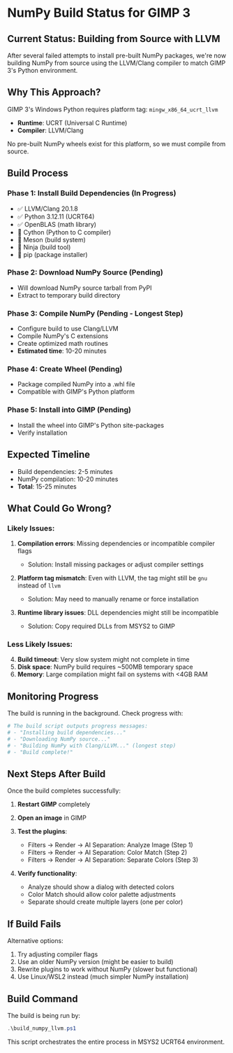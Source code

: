# NumPy Build Status for GIMP 3

## Current Status: Building from Source with LLVM

After several failed attempts to install pre-built NumPy packages, we're now building NumPy from source using the LLVM/Clang compiler to match GIMP 3's Python environment.

## Why This Approach?

GIMP 3's Windows Python requires platform tag: `mingw_x86_64_ucrt_llvm`
- **Runtime**: UCRT (Universal C Runtime)
- **Compiler**: LLVM/Clang

No pre-built NumPy wheels exist for this platform, so we must compile from source.

## Build Process

### Phase 1: Install Build Dependencies (In Progress)
- ✅ LLVM/Clang 20.1.8
- ✅ Python 3.12.11 (UCRT64)
- ✅ OpenBLAS (math library)
- 🔄 Cython (Python to C compiler)
- 🔄 Meson (build system)
- 🔄 Ninja (build tool)
- 🔄 pip (package installer)

### Phase 2: Download NumPy Source (Pending)
- Will download NumPy source tarball from PyPI
- Extract to temporary build directory

### Phase 3: Compile NumPy (Pending - Longest Step)
- Configure build to use Clang/LLVM
- Compile NumPy's C extensions
- Create optimized math routines
- **Estimated time**: 10-20 minutes

### Phase 4: Create Wheel (Pending)
- Package compiled NumPy into a .whl file
- Compatible with GIMP's Python platform

### Phase 5: Install into GIMP (Pending)
- Install the wheel into GIMP's Python site-packages
- Verify installation

## Expected Timeline

- Build dependencies: 2-5 minutes
- NumPy compilation: 10-20 minutes
- **Total**: 15-25 minutes

## What Could Go Wrong?

### Likely Issues:
1. **Compilation errors**: Missing dependencies or incompatible compiler flags
   - Solution: Install missing packages or adjust compiler settings

2. **Platform tag mismatch**: Even with LLVM, the tag might still be `gnu` instead of `llvm`
   - Solution: May need to manually rename or force installation

3. **Runtime library issues**: DLL dependencies might still be incompatible
   - Solution: Copy required DLLs from MSYS2 to GIMP

### Less Likely Issues:
4. **Build timeout**: Very slow system might not complete in time
5. **Disk space**: NumPy build requires ~500MB temporary space
6. **Memory**: Large compilation might fail on systems with <4GB RAM

## Monitoring Progress

The build is running in the background. Check progress with:
```powershell
# The build script outputs progress messages:
# - "Installing build dependencies..."
# - "Downloading NumPy source..."
# - "Building NumPy with Clang/LLVM..." (longest step)
# - "Build complete!"
```

## Next Steps After Build

Once the build completes successfully:

1. **Restart GIMP** completely
2. **Open an image** in GIMP
3. **Test the plugins**:
   - Filters → Render → AI Separation: Analyze Image (Step 1)
   - Filters → Render → AI Separation: Color Match (Step 2)
   - Filters → Render → AI Separation: Separate Colors (Step 3)

4. **Verify functionality**:
   - Analyze should show a dialog with detected colors
   - Color Match should allow color palette adjustments
   - Separate should create multiple layers (one per color)

## If Build Fails

Alternative options:
1. Try adjusting compiler flags
2. Use an older NumPy version (might be easier to build)
3. Rewrite plugins to work without NumPy (slower but functional)
4. Use Linux/WSL2 instead (much simpler NumPy installation)

## Build Command

The build is being run by:
```powershell
.\build_numpy_llvm.ps1
```

This script orchestrates the entire process in MSYS2 UCRT64 environment.
